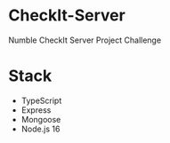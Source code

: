 # CheckIt-Server
Numble CheckIt Server Project Challenge

# Stack
* TypeScript
* Express
* Mongoose
* Node.js 16
